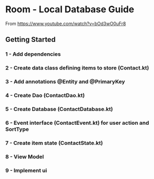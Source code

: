 # Room - Local Database Guide
From https://www.youtube.com/watch?v=bOd3wO0uFr8

## Getting Started

### 1 - Add dependencies
### 2 - Create data class defining items to store (Contact.kt)
### 3 - Add annotations @Entity and @PrimaryKey
### 4 - Create Dao (ContactDao.kt)
### 5 - Create Database (ContactDatabase.kt)
### 6 - Event interface (ContactEvent.kt) for user action and SortType
### 7 - Create item state (ContactState.kt)
### 8 - View Model
### 9 - Implement ui